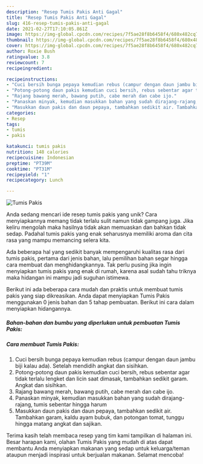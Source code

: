 ```yaml
---
description: "Resep Tumis Pakis Anti Gagal"
title: "Resep Tumis Pakis Anti Gagal"
slug: 416-resep-tumis-pakis-anti-gagal
date: 2021-02-27T17:10:05.861Z
image: https://img-global.cpcdn.com/recipes/7f5ae28f8b6458f4/680x482cq70/tumis-pakis-foto-resep-utama.jpg
thumbnail: https://img-global.cpcdn.com/recipes/7f5ae28f8b6458f4/680x482cq70/tumis-pakis-foto-resep-utama.jpg
cover: https://img-global.cpcdn.com/recipes/7f5ae28f8b6458f4/680x482cq70/tumis-pakis-foto-resep-utama.jpg
author: Roxie Bush
ratingvalue: 3.8
reviewcount: 7
recipeingredient:

recipeinstructions:
- "Cuci bersih bunga pepaya kemudian rebus (campur dengan daun jambu biji kalau ada). Setelah mendidih angkat dan sisihkan."
- "Potong-potong daun pakis kemudian cuci bersih, rebus sebentar agar tidak terlalu lengket dan licin saat dimasak, tambahkan sedikit garam. Angkat dan sisihkan."
- "Rajang bawang merah, bawang putih, cabe merah dan cabe ijo."
- "Panaskan minyak, kemudian masukkan bahan yang sudah dirajang-rajang, tumis sebentar hingga harum"
- "Masukkan daun pakis dan daun pepaya, tambahkan sedikit air. Tambahkan garam, kaldu ayam bubuk, dan potongan tomat, tunggu hingga matang angkat dan sajikan."
categories:
- Resep
tags:
- tumis
- pakis

katakunci: tumis pakis 
nutrition: 148 calories
recipecuisine: Indonesian
preptime: "PT39M"
cooktime: "PT31M"
recipeyield: "1"
recipecategory: Lunch

---
```



![Tumis Pakis](https://img-global.cpcdn.com/recipes/7f5ae28f8b6458f4/680x482cq70/tumis-pakis-foto-resep-utama.jpg)

Anda sedang mencari ide resep tumis pakis yang unik? Cara menyiapkannya memang tidak terlalu sulit namun tidak gampang juga. Jika keliru mengolah maka hasilnya tidak akan memuaskan dan bahkan tidak sedap. Padahal tumis pakis yang enak seharusnya memiliki aroma dan cita rasa yang mampu memancing selera kita.



Ada beberapa hal yang sedikit banyak mempengaruhi kualitas rasa dari tumis pakis, pertama dari jenis bahan, lalu pemilihan bahan segar hingga cara membuat dan menghidangkannya. Tak perlu pusing jika ingin menyiapkan tumis pakis yang enak di rumah, karena asal sudah tahu triknya maka hidangan ini mampu jadi suguhan istimewa.


Berikut ini ada beberapa cara mudah dan praktis untuk membuat tumis pakis yang siap dikreasikan. Anda dapat menyiapkan Tumis Pakis menggunakan 0 jenis bahan dan 5 tahap pembuatan. Berikut ini cara dalam menyiapkan hidangannya.

<!--inarticleads1-->

##### Bahan-bahan dan bumbu yang diperlukan untuk pembuatan Tumis Pakis:





<!--inarticleads2-->

##### Cara membuat Tumis Pakis:

1. Cuci bersih bunga pepaya kemudian rebus (campur dengan daun jambu biji kalau ada). Setelah mendidih angkat dan sisihkan.
1. Potong-potong daun pakis kemudian cuci bersih, rebus sebentar agar tidak terlalu lengket dan licin saat dimasak, tambahkan sedikit garam. Angkat dan sisihkan.
1. Rajang bawang merah, bawang putih, cabe merah dan cabe ijo.
1. Panaskan minyak, kemudian masukkan bahan yang sudah dirajang-rajang, tumis sebentar hingga harum
1. Masukkan daun pakis dan daun pepaya, tambahkan sedikit air. Tambahkan garam, kaldu ayam bubuk, dan potongan tomat, tunggu hingga matang angkat dan sajikan.




Terima kasih telah membaca resep yang tim kami tampilkan di halaman ini. Besar harapan kami, olahan Tumis Pakis yang mudah di atas dapat membantu Anda menyiapkan makanan yang sedap untuk keluarga/teman ataupun menjadi inspirasi untuk berjualan makanan. Selamat mencoba!
